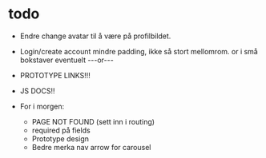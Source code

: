 # todo
* Endre change avatar til å være på profilbildet. 
* Login/create account mindre padding, ikke så stort mellomrom. or i små bokstaver eventuelt ---or---

* PROTOTYPE LINKS!!!
* JS DOCS!!

* For i morgen:
  * PAGE NOT FOUND (sett inn i routing)
  * required på fields
  * Prototype design
  * Bedre merka nav arrow for carousel
